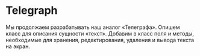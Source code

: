 # Telegraph
 
 Мы продолжаем разрабатывать наш аналог «Телеграфа». Опишем класс для описания сущности «текст». Добавим в класс поля и методы, необходимые для хранения, редактирования, удаления и вывода текста на экран.  

